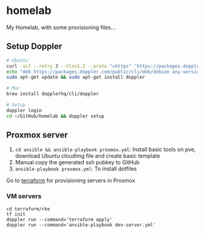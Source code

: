 # homelab

My Homelab, with some provisioning files...

## Setup Doppler

```sh
# Ubuntu
curl -sLf --retry 3 --tlsv1.2 --proto "=https" 'https://packages.doppler.com/public/cli/gpg.DE2A7741A397C129.key' | sudo apt-key add -
echo "deb https://packages.doppler.com/public/cli/deb/debian any-version main" | sudo tee /etc/apt/sources.list.d/doppler-cli.list
sudo apt-get update && sudo apt-get install doppler

# Mac
brew install dopplerhq/cli/doppler

# Setup
doppler login
cd ~/GitHub/homelab && doppler setup
```

## Proxmox server

1. `cd ansible && ansible-playbook proxmox.yml`: Install basic tools on pve, download Ubuntu cloudimg file and create basic template
1. Manual copy the generated ssh pubkey to GitHub
1. `ansible-playbook proxmox.yml`: To install dotfiles

Go to [terraform](./terraform/README.md) for provisioning servers in Proxmox

### VM servers

```shell
cd terraform/rke
tf init
doppler run --command='terraform apply'
doppler run --command='ansible-playbook dev-server.yml'
```
